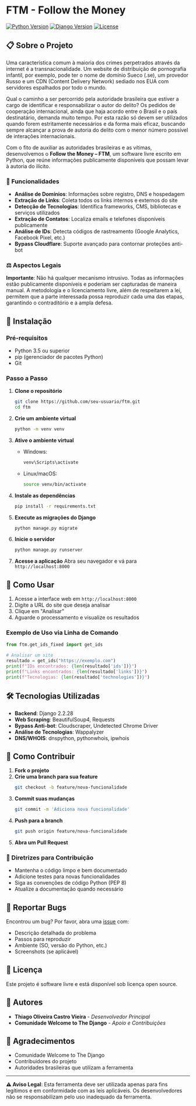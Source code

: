 # FTM - Follow the Money

[![Python Version](https://img.shields.io/badge/python-3.5+-blue.svg)](https://python.org)
[![Django Version](https://img.shields.io/badge/django-2.2.28-green.svg)](https://djangoproject.com)
[![License](https://img.shields.io/badge/license-Open%20Source-brightgreen.svg)](LICENSE)

## 📋 Sobre o Projeto

Uma característica comum à maioria dos crimes perpetrados através da internet é a transnacionalidade. Um website de distribuição de pornografia infantil, por exemplo, pode ter o nome de domínio Sueco (.se), um provedor Russo e um CDN (Content Delivery Network) sediado nos EUA com servidores espalhados por todo o mundo.

Qual o caminho a ser percorrido pela autoridade brasileira que estiver a cargo de identificar e responsabilizar o autor do delito? Os pedidos de cooperação internacional, ainda que haja acordo entre o Brasil e o país destinatário, demanda muito tempo. Por esta razão só devem ser utilizados quando forem estritamente necessários e da forma mais eficaz, buscando sempre alcançar a prova de autoria do delito com o menor número possível de interações internacionais.

Com o fito de auxiliar as autoridades brasileiras e as vítimas, desenvolvemos o **Follow the Money – FTM**, um software livre escrito em Python, que reúne informações publicamente disponíveis que possam levar à autoria do ilícito.

### 🎯 Funcionalidades

- **Análise de Domínios**: Informações sobre registro, DNS e hospedagem
- **Extração de Links**: Coleta todos os links internos e externos do site
- **Detecção de Tecnologias**: Identifica frameworks, CMS, bibliotecas e serviços utilizados
- **Extração de Contatos**: Localiza emails e telefones disponíveis publicamente
- **Análise de IDs**: Detecta códigos de rastreamento (Google Analytics, Facebook Pixel, etc.)
- **Bypass Cloudflare**: Suporte avançado para contornar proteções anti-bot

### ⚖️ Aspectos Legais

**Importante**: Não há qualquer mecanismo intrusivo. Todas as informações estão publicamente disponíveis e poderiam ser capturadas de maneira manual. A metodologia e o licenciamento livre, além de respeitarem a lei, permitem que a parte interessada possa reproduzir cada uma das etapas, garantindo o contraditório e a ampla defesa.

## 🚀 Instalação

### Pré-requisitos

- Python 3.5 ou superior
- pip (gerenciador de pacotes Python)
- Git

### Passo a Passo

1. **Clone o repositório**
   ```bash
   git clone https://github.com/seu-usuario/ftm.git
   cd ftm
   ```

2. **Crie um ambiente virtual**
   ```bash
   python -m venv venv
   ```

3. **Ative o ambiente virtual**
   - Windows:
     ```bash
     venv\Scripts\activate
     ```
   - Linux/macOS:
     ```bash
     source venv/bin/activate
     ```

4. **Instale as dependências**
   ```bash
   pip install -r requirements.txt
   ```

5. **Execute as migrações do Django**
   ```bash
   python manage.py migrate
   ```

6. **Inicie o servidor**
   ```bash
   python manage.py runserver
   ```

7. **Acesse a aplicação**
   Abra seu navegador e vá para `http://localhost:8000`

## 📖 Como Usar

1. Acesse a interface web em `http://localhost:8000`
2. Digite a URL do site que deseja analisar
3. Clique em "Analisar"
4. Aguarde o processamento e visualize os resultados

### Exemplo de Uso via Linha de Comando

```python
from ftm.get_ids_fixed import get_ids

# Analisar um site
resultado = get_ids("https://exemplo.com")
print(f"IDs encontrados: {len(resultado['ids'])}")
print(f"Links encontrados: {len(resultado['links'])}")
print(f"Tecnologias: {len(resultado['technologies'])}")
```

## 🛠️ Tecnologias Utilizadas

- **Backend**: Django 2.2.28
- **Web Scraping**: BeautifulSoup4, Requests
- **Bypass Anti-bot**: Cloudscraper, Undetected Chrome Driver
- **Análise de Tecnologias**: Wappalyzer
- **DNS/WHOIS**: dnspython, pythonwhois, ipwhois

## 🤝 Como Contribuir

1. **Fork o projeto**
2. **Crie uma branch para sua feature**
   ```bash
   git checkout -b feature/nova-funcionalidade
   ```
3. **Commit suas mudanças**
   ```bash
   git commit -m 'Adiciona nova funcionalidade'
   ```
4. **Push para a branch**
   ```bash
   git push origin feature/nova-funcionalidade
   ```
5. **Abra um Pull Request**

### 📝 Diretrizes para Contribuição

- Mantenha o código limpo e bem documentado
- Adicione testes para novas funcionalidades
- Siga as convenções de código Python (PEP 8)
- Atualize a documentação quando necessário

## 🐛 Reportar Bugs

Encontrou um bug? Por favor, abra uma [issue](https://github.com/seu-usuario/ftm/issues) com:

- Descrição detalhada do problema
- Passos para reproduzir
- Ambiente (SO, versão do Python, etc.)
- Screenshots (se aplicável)

## 📄 Licença

Este projeto é software livre e está disponível sob licença open source.

## 👥 Autores

- **Thiago Oliveira Castro Vieira** - *Desenvolvedor Principal*
- **Comunidade Welcome to The Django** - *Apoio e Contribuições*

## 🙏 Agradecimentos

- Comunidade Welcome to The Django
- Contribuidores do projeto
- Autoridades brasileiras que utilizam a ferramenta

---

**⚠️ Aviso Legal**: Esta ferramenta deve ser utilizada apenas para fins legítimos e em conformidade com as leis aplicáveis. Os desenvolvedores não se responsabilizam pelo uso inadequado da ferramenta.
